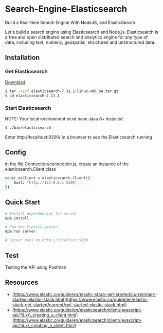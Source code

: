 # Search-Engine-Elasticsearch

Build a Real-time Search Engine With NodeJS, and ElasticSearch

Let's build a search engine using Elasticsearch and Node.js, Elasticsearch is a free and open distributed search and analytics engine for any type of data, including text, numeric, geospatial, structured and unstructured data.

## Installation

### Get Elasticsearch

[Download](https://www.elastic.co/fr/downloads/elasticsearch)

```bash
$ tar -xzvf elasticsearch-7.11.1-linux-x86_64.tar.gz
$ cd elasticsearch-7.11.1
```

### Start Elasticsearch

NOTE: Your local environment must have Java 8+ installed.

```bash
$ ./bin/elasticsearch
```

Enter http://localhost:9200/ in a browser to see the Elasticsearch running

## Config

in the file Connection/connection.js, create an instance of the elasticsearch.Client class

```bash
const esClient = elasticsearch.Client({
    host: "http://127.0.0.1:9200",
})
```

## Quick Start

```bash
# Install dependencies for server
npm install

# Run the Express server
npm run server

# Server runs on http://localhost:5000
```

## Test

Testing the API using Postman

## Resources

- [https://www.elastic.co/guide/en/elastic-stack-get-started/current/get-started-elastic-stack.html](https://www.elastic.co/guide/en/elastic-stack-get-started/current/get-started-elastic-stack.html)
- [https://www.elastic.co/guide/en/elasticsearch/client/javascript-api/16.x/\_creating_a_client.html](https://www.elastic.co/guide/en/elasticsearch/client/javascript-api/16.x/_creating_a_client.html)
